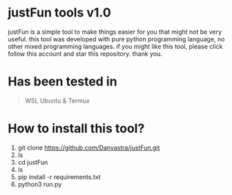 # justFun tools v1.0
justFun is a simple tool to make things easier for you that might not be very useful. this tool was developed with pure python programming language, no other mixed programming languages. if you might like this tool, please click follow this account and star this repository. thank you.

# Has been tested in
> WSL Ubuntu & Termux

# How to install this tool?
1. git clone https://github.com/Danvastra/justFun.git
2. ls
3. cd justFun
4. ls
5. pip install -r requirements.txt 
6. python3 run.py
